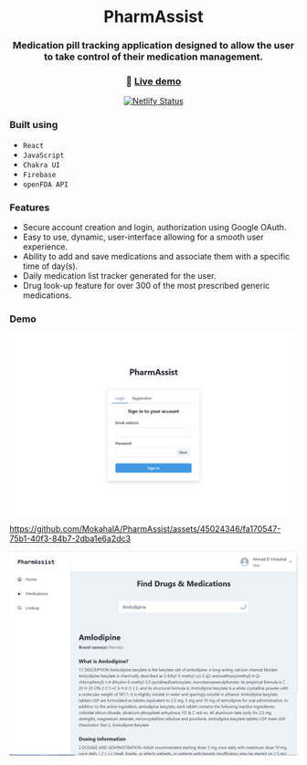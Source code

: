 <div align="center">

# PharmAssist

### Medication pill tracking application designed to allow the user to take control of their medication management. 

### 🔗 [**Live demo**](https://verdant-melba-81c6c0.netlify.app/)

[![Netlify Status](https://api.netlify.com/api/v1/badges/b0b3fc08-72d5-49d9-ad52-ccd648b7713f/deploy-status)](https://app.netlify.com/sites/verdant-melba-81c6c0/deploys)

</div>

### Built using

- `React`
- `JavaScript`
- `Chakra UI`
- `Firebase`
- `openFDA API`

### Features

- Secure account creation and login, authorization using Google OAuth.
- Easy to use, dynamic, user-interface allowing for a smooth user experience.
- Ability to add and save medications and associate them with a specific time of day(s).
- Daily medication list tracker generated for the user.
- Drug look-up feature for over 300 of the most prescribed generic medications.

### Demo

![login](https://github.com/MokahalA/PharmAssist/blob/main/Screenshots/Login.png)

https://github.com/MokahalA/PharmAssist/assets/45024346/fa170547-75b1-40f3-84b7-2dba1e6a2dc3

![lookup](https://github.com/MokahalA/PharmAssist/blob/main/Screenshots/Lookup.png)
</br>
